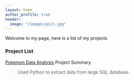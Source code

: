 ```yaml
---
layout: home
author_profile: true
header: 
  image: "/images/pic1.jpg"
---
```



Welcome to my page, here is a list of my projects 

### Project List 

[Pokemon Data Analysis](https://nbviewer.jupyter.org/github/amarsahota/projects/blob/master/Python_notebooks/Pokemon_Project/Pokemon_Project_AmarSahota.ipynb) 
Project Summary 
>Used Python to extract data from large SQL database. 

